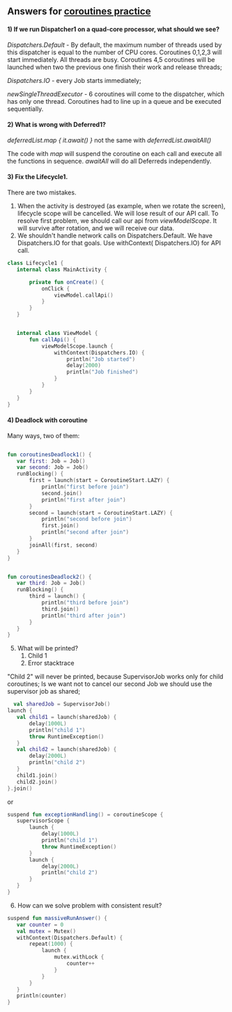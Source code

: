 ## Answers for [coroutines practice](https://github.com/VeraUvads/Android-Notes/blob/398ce6ef0354a023ea39919c581cb9502ea630e0/src/coroutines/eng/CoroutinesTheory_eng.md)

#### 1) If we run Dispatcher1 on a quad-core processor, what should we see?

*Dispatchers.Default* - By default, the maximum number of threads used by this dispatcher is equal to the number of CPU
cores. Coroutines 0,1,2,3 will start immediately. All threads are busy. Coroutines 4,5 coroutines will be launched when
two the previous one finish their work and release threads;

*Dispatchers.IO* - every Job starts immediately;

*newSingleThreadExecutor* - 6 coroutines will come to the dispatcher, which has only one thread. Coroutines had to line
up in a queue and be executed sequentially.

#### 2) What is wrong with Deferred1?

*deferredList.map { it.await() }* not the same with *deferredList.awaitAll()*

The code with *map* will suspend the coroutine on each call and execute all the functions in sequence.
*awaitAll* will do all Deferreds independently.

#### 3) Fix the Lifecycle1.

There are two mistakes.

1) When the activity is destroyed (as example, when we rotate the screen), lifecycle scope will be cancelled. We will
   lose result of our API call. To resolve first problem, we should call our api from *viewModelScope*. It will survive
   after rotation, and we will receive our data.
2) We shouldn't handle network calls on Dispatchers.Default. We have Dispatchers.IO for that goals. Use withContext(
   Dispatchers.IO) for API call.

 ```Kotlin
 class Lifecycle1 {
    internal class MainActivity {

        private fun onCreate() {
            onClick {
                viewModel.callApi()
            }
        }
    }


    internal class ViewModel {
        fun callApi() {
            viewModelScope.launch {
                withContext(Dispatchers.IO) {
                    println("Job started")
                    delay(2000)
                    println("Job finished")
                }
            }
        }
    }
}
 ```

#### 4) Deadlock with coroutine

Many ways, two of them:

 ```Kotlin

fun coroutinesDeadlock1() {
    var first: Job = Job()
    var second: Job = Job()
    runBlocking() {
        first = launch(start = CoroutineStart.LAZY) {
            println("first before join")
            second.join()
            println("first after join")
        }
        second = launch(start = CoroutineStart.LAZY) {
            println("second before join")
            first.join()
            println("second after join")
        }
        joinAll(first, second)
    }
}


fun coroutinesDeadlock2() {
    var third: Job = Job()
    runBlocking() {
        third = launch() {
            println("third before join")
            third.join()
            println("third after join")
        }
    }
}
 ```

5) What will be printed?
    1. Child 1
    2. Error stacktrace

"Child 2" will never be printed, because SupervisorJob works only for child coroutines; Is we want not to cancel our
second Job we should use the supervisor job as shared;

 ```Kotlin
   val sharedJob = SupervisorJob()
launch {
    val child1 = launch(sharedJob) {
        delay(1000L)
        println("child 1")
        throw RuntimeException()
    }
    val child2 = launch(sharedJob) {
        delay(2000L)
        println("child 2")
    }
    child1.join()
    child2.join()
}.join()
 ```

or

 ```Kotlin
suspend fun exceptionHandling() = coroutineScope {
    supervisorScope {
        launch {
            delay(1000L)
            println("child 1")
            throw RuntimeException()
        }
        launch {
            delay(2000L)
            println("child 2")
        }
    }
}
 ```

6) How can we solve problem with consistent result?

 ```Kotlin
suspend fun massiveRunAnswer() {
    var counter = 0
    val mutex = Mutex()
    withContext(Dispatchers.Default) {
        repeat(1000) {
            launch {
                mutex.withLock {
                    counter++
                }
            }
        }
    }
    println(counter)
}
 ```